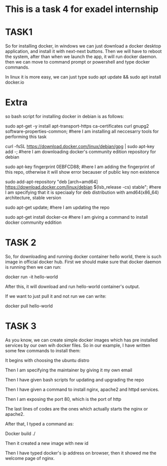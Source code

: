 <h1> <b>This is a task 4 for exadel internship </b></h1>

<h1><b>TASK1</b> </h1>

So for installing docker, in windows we can just download a docker desktop application, and install it with next-next buttons. Then we will have to reboot the system, after than when we launch the app, it will run docker daemon. then we can move to command prompt or powershell and type docker commands.

In linux it is more easy, we can just type sudo apt update && sudo apt install docker.io

<h1>Extra</h1>
so bash script for installing docker in debian is as follows:


sudo apt-get -y install apt-transport-https ca-certificates curl gnupg2 software-properties-common;
#here I am installing all neccesarry tools for performing this task

curl -fsSL https://download.docker.com/linux/debian/gpg | sudo apt-key add -;
#here I am downloading docker's community edition repository for debian

sudo apt-key fingerprint 0EBFCD88;
#here I am adding the fingerprint of this repo, otherwise it will show error becauser of public key non existence

sudo add-apt-repository "deb [arch=amd64] https://download.docker.com/linux/debian $(lsb_release -cs) stable";
#here I am specifying that it is speciaaly for deb distribution with amd64(x86_64) architecture, stable version

sudo apt-get update;
#here I am updating the repo

sudo apt-get install docker-ce
#here I am giving a command to install docker community eddition

<h1><b>TASK 2</b></h1>

So, for downloading and running docker container hello world, there is such image in official docker hub.
First we should make sure that docker daemon is running then we can run:

docker run -it hello-world

After this, it will download and run hello-world container's output.

If we want to just pull it and not run we can write:

docker pull hello-world

<h1><b>TASK 3</b></h1>
As you know, we can create simple docker images which has pre installed services by our own wih docker files. So in our example, I have written some few commands to install them:

It begins with choosing the ubuntu distro

Then I am specifying the maintainer by giving it my own email

Then I have given bash scripts for updating and upgrading the repo

Then I have given a command to install nginx, apache2 and httpd services.

Then I am exposing the port 80, which is the port of http

The last lines of codes are the ones which actually starts the nginx or apache2.

After that, I typed a command as:

Docker build ./

Then it created a new image with new id

Then I have typed docker's ip address on browser, then it showed me the welcome page of nginx.
